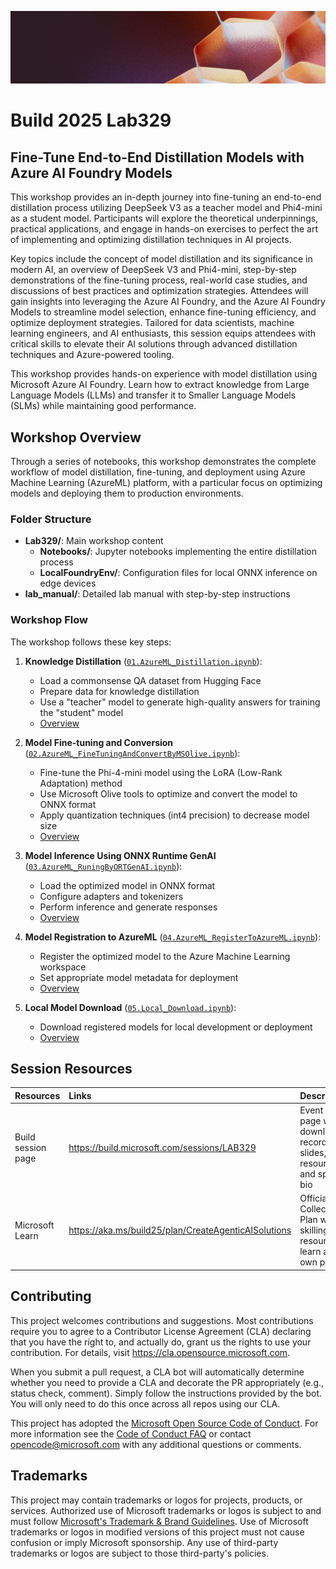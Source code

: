 <p align="center">
<img src="img/banner.jpg" alt="decorative banner" width="1200"/>
</p>

# Build 2025 Lab329 

## Fine-Tune End-to-End Distillation Models with Azure AI Foundry Models
This workshop provides an in-depth journey into fine-tuning an end-to-end distillation process utilizing DeepSeek V3 as a teacher model and Phi4-mini as a student model. Participants will explore the theoretical underpinnings, practical applications, and engage in hands-on exercises to perfect the art of implementing and optimizing distillation techniques in AI projects.

Key topics include the concept of model distillation and its significance in modern AI, an overview of DeepSeek V3 and Phi4-mini, step-by-step demonstrations of the fine-tuning process, real-world case studies, and discussions of best practices and optimization strategies. Attendees will gain insights into leveraging the Azure AI Foundry, and the Azure AI Foundry Models to streamline model selection, enhance fine-tuning efficiency, and optimize deployment strategies.
Tailored for data scientists, machine learning engineers, and AI enthusiasts, this session equips attendees with critical skills to elevate their AI solutions through advanced distillation techniques and Azure-powered tooling.

This workshop provides hands-on experience with model distillation using Microsoft Azure AI Foundry. Learn how to extract knowledge from Large Language Models (LLMs) and transfer it to Smaller Language Models (SLMs) while maintaining good performance.

## Workshop Overview

Through a series of notebooks, this workshop demonstrates the complete workflow of model distillation, fine-tuning, and deployment using Azure Machine Learning (AzureML) platform, with a particular focus on optimizing models and deploying them to production environments.

### Folder Structure

- **Lab329/**: Main workshop content
  - **Notebooks/**: Jupyter notebooks implementing the entire distillation process
  - **LocalFoundryEnv/**: Configuration files for local ONNX inference on edge devices
- **lab_manual/**: Detailed lab manual with step-by-step instructions

### Workshop Flow

The workshop follows these key steps:

1. **Knowledge Distillation** ([`01.AzureML_Distillation.ipynb`](./Lab329/Notebook/01.AzureML_Distillation.ipynb)):
   - Load a commonsense QA dataset from Hugging Face
   - Prepare data for knowledge distillation
   - Use a "teacher" model to generate high-quality answers for training the "student" model
   - [Overview](./Lab329/Notebook/01.Overview.md)

2. **Model Fine-tuning and Conversion** ([`02.AzureML_FineTuningAndConvertByMSOlive.ipynb`](./Lab329/Notebook/02.AzureML_FineTuningAndConvertByMSOlive.ipynb)):
   - Fine-tune the Phi-4-mini model using the LoRA (Low-Rank Adaptation) method
   - Use Microsoft Olive tools to optimize and convert the model to ONNX format
   - Apply quantization techniques (int4 precision) to decrease model size
   - [Overview](./Lab329/Notebook/02.Overview.md)

3. **Model Inference Using ONNX Runtime GenAI** ([`03.AzureML_RuningByORTGenAI.ipynb`](./Lab329/Notebook/03.AzureML_RuningByORTGenAI.ipynb)):
   - Load the optimized model in ONNX format
   - Configure adapters and tokenizers
   - Perform inference and generate responses
   - [Overview](./Lab329/Notebook/03.Overview.md)

4. **Model Registration to AzureML** ([`04.AzureML_RegisterToAzureML.ipynb`](./Lab329/Notebook/04.AzureML_RegisterToAzureML.ipynb)):
   - Register the optimized model to the Azure Machine Learning workspace
   - Set appropriate model metadata for deployment
   - [Overview](./Lab329/Notebook/04.Overview.md)

5. **Local Model Download** ([`05.Local_Download.ipynb`](./Lab329/Notebook/05.Local_Download.ipynb)):
   - Download registered models for local development or deployment
   - [Overview](./Lab329/Notebook/05.Overview.md)

## Session Resources 

| Resources          | Links                             | Description        |
|:-------------------|:----------------------------------|:-------------------|
| Build session page | https://build.microsoft.com/sessions/LAB329 | Event session page with downloadable recording, slides, resources, and speaker bio |
|Microsoft Learn|https://aka.ms/build25/plan/CreateAgenticAISolutions|Official Collection or Plan with skilling resources to learn at your own pace|

## Contributing

This project welcomes contributions and suggestions.  Most contributions require you to agree to a
Contributor License Agreement (CLA) declaring that you have the right to, and actually do, grant us
the rights to use your contribution. For details, visit https://cla.opensource.microsoft.com.

When you submit a pull request, a CLA bot will automatically determine whether you need to provide
a CLA and decorate the PR appropriately (e.g., status check, comment). Simply follow the instructions
provided by the bot. You will only need to do this once across all repos using our CLA.

This project has adopted the [Microsoft Open Source Code of Conduct](https://opensource.microsoft.com/codeofconduct/).
For more information see the [Code of Conduct FAQ](https://opensource.microsoft.com/codeofconduct/faq/) or
contact [opencode@microsoft.com](mailto:opencode@microsoft.com) with any additional questions or comments.

## Trademarks

This project may contain trademarks or logos for projects, products, or services. Authorized use of Microsoft 
trademarks or logos is subject to and must follow 
[Microsoft's Trademark & Brand Guidelines](https://www.microsoft.com/en-us/legal/intellectualproperty/trademarks/usage/general).
Use of Microsoft trademarks or logos in modified versions of this project must not cause confusion or imply Microsoft sponsorship.
Any use of third-party trademarks or logos are subject to those third-party's policies.
